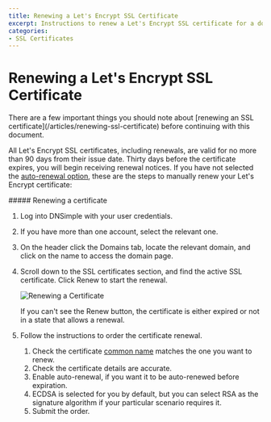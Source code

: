 ```yaml
---
title: Renewing a Let's Encrypt SSL Certificate
excerpt: Instructions to renew a Let's Encrypt SSL certificate for a domain with DNSimple.
categories:
- SSL Certificates
---
```


# Renewing a Let's Encrypt SSL Certificate

<note>
There are a few important things you should note about [renewing an SSL certificate](/articles/renewing-ssl-certificate) before continuing with this document.
</note>

All Let's Encrypt SSL certificates, including renewals, are valid for no more than 90 days from their issue date. Thirty days before the certificate expires, you will begin receiving renewal notices. If you have not selected the [auto-renewal option](/articles/letsencrypt#auto-renewal), these are the steps to manually renew your Let's Encrypt certificate:

<div class="section-steps" markdown="1">
##### Renewing a certificate

1.  Log into DNSimple with your user credentials.
1.  If you have more than one account, select the relevant one.
1.  On the header click the <label>Domains</label> tab, locate the relevant domain, and click on the name to access the domain page.
1.  Scroll down to the <label>SSL certificates</label> section, and find the active SSL certificate. Click <label>Renew</label> to start the renewal.

    ![Renewing a Certificate](/files/certificates-renew-action.png)

    If you can't see the <label>Renew</label> button, the certificate is either expired or not in a state that allows a renewal.

1.  Follow the instructions to order the certificate renewal.

    1.  Check the certificate [common name](/articles/what-is-common-name) matches the one you want to renew.
    1.  Check the certificate details are accurate.
    1.  Enable auto-renewal, if you want it to be auto-renewed before expiration.
    1.  ECDSA is selected for you by default, but you can select RSA as the signature algorithm if your particular scenario requires it.
    1.  Submit the order.

</div>
